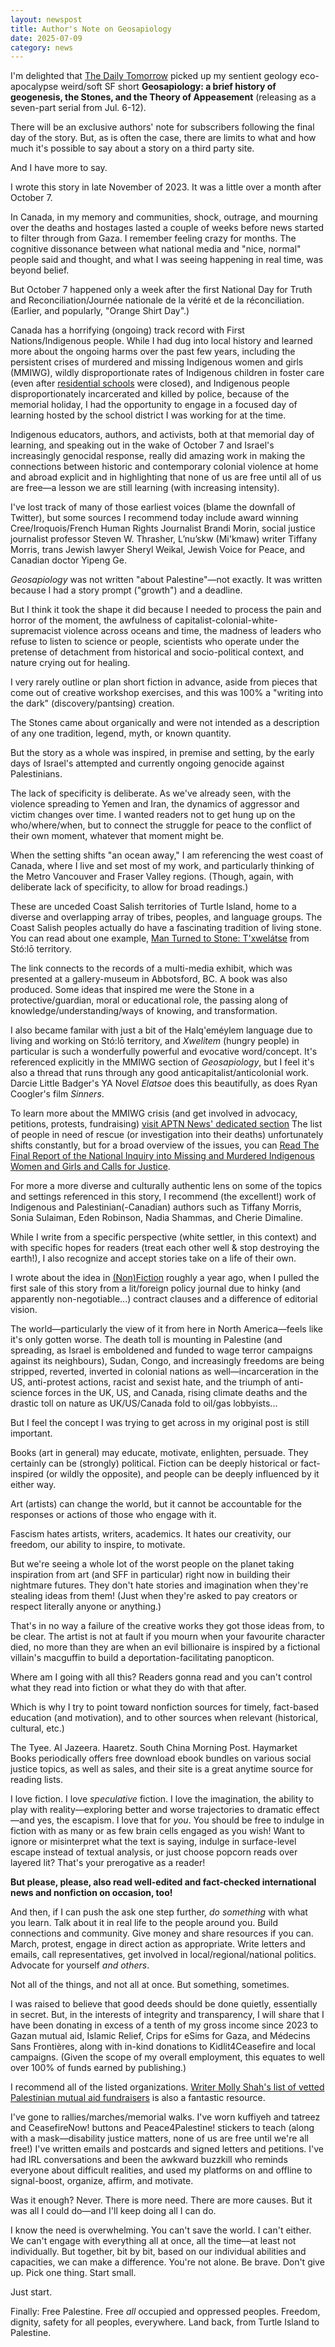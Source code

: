 ```yaml
---
layout: newspost
title: Author's Note on Geosapiology
date: 2025-07-09
category: news
---
```


I'm delighted that [The Daily Tomorrow](https://dailytomorrow.substack.com/p/geosapiology-part-one) picked up my sentient geology eco-apocalypse weird/soft SF short **Geosapiology: a brief history of geogenesis, the Stones, and the Theory of Appeasement** (releasing as a seven-part serial from Jul. 6-12).

There will be an exclusive authors' note for subscribers following the final day of the story. But, as is often the case, there are limits to what and how much it's possible to say about a story on a third party site.

And I have more to say.

I wrote this story in late November of 2023. It was a little over a month after October 7.

In Canada, in my memory and communities, shock, outrage, and mourning over the deaths and hostages lasted a couple of weeks before news started to filter through from Gaza. I remember feeling crazy for months. The cognitive dissonance between what national media and "nice, normal" people said and thought, and what I was seeing happening in real time, was beyond belief.

But October 7 happened only a week after the first National Day for Truth and Reconciliation/Journée nationale de la vérité et de la réconciliation. (Earlier, and popularly, "Orange Shirt Day".)

Canada has a horrifying (ongoing) track record with First Nations/Indigenous people. While I had dug into local history and learned more about the ongoing harms over the past few years, including the persistent crises of murdered and missing Indigenous women and girls (MMIWG), wildly disproportionate rates of Indigenous children in foster care (even after [residential schools](https://nctr.ca/education/teaching-resources/residential-school-history/) were closed), and Indigenous people disproportionately incarcerated and killed by police, because of the memorial holiday, I had the opportunity to engage in a focused day of learning hosted by the school district I was working for at the time.

Indigenous educators, authors, and activists, both at that memorial day of learning, and speaking out in the wake of October 7 and Israel's increasingly genocidal response, really did amazing work in making the connections between historic and contemporary colonial violence at home and abroad explicit and in highlighting that none of us are free until all of us are free—a lesson we are still learning (with increasing intensity).

I've lost track of many of those earliest voices (blame the downfall of Twitter), but some sources I recommend today include award winning Cree/Iroquois/French Human Rights Journalist Brandi Morin, social justice journalist professor Steven W. Thrasher, L’nu’skw (Mi'kmaw) writer Tiffany Morris, trans Jewish lawyer Sheryl Weikal, Jewish Voice for Peace, and Canadian doctor Yipeng Ge.

*Geosapiology* was not written "about Palestine"—not exactly. It was written because I had a story prompt ("growth") and a deadline.

But I think it took the shape it did because I needed to process the pain and horror of the moment, the awfulness of capitalist-colonial-white-supremacist violence across oceans and time, the madness of leaders who refuse to listen to science or people, scientists who operate under the pretense of detachment from historical and socio-political context, and nature crying out for healing.

I very rarely outline or plan short fiction in advance, aside from pieces that come out of creative workshop exercises, and this was 100% a "writing into the dark" (discovery/pantsing) creation.

The Stones came about organically and were not intended as a description of any one tradition, legend, myth, or known quantity.

But the story as a whole was inspired, in premise and setting, by the early days of Israel's attempted and currently ongoing genocide against Palestinians.

The lack of specificity is deliberate. As we've already seen, with the violence spreading to Yemen and Iran, the dynamics of aggressor and victim changes over time. I wanted readers not to get hung up on the who/where/when, but to connect the struggle for peace to the conflict of their own moment, whatever that moment might be.

When the setting shifts "an ocean away," I am referencing the west coast of Canada, where I live and set most of my work, and particularly thinking of the Metro Vancouver and Fraser Valley regions. (Though, again, with deliberate lack of specificity, to allow for broad readings.)

These are unceded Coast Salish territories of Turtle Island, home to a diverse and overlapping array of tribes, peoples, and language groups. The Coast Salish peoples actually do have a fascinating tradition of living stone. You can read about one example, [Man Turned to Stone: T'xwelátse](https://www.srrmcentre.com/StoneTxwelatse/07Introduction.html) from Stó:lō territory.

The link connects to the records of a multi-media exhibit, which was presented at a gallery-museum in Abbotsford, BC. A book was also produced. Some ideas that inspired me were the Stone in a protective/guardian, moral or educational role, the passing along of knowledge/understanding/ways of knowing, and transformation.

I also became familar with just a bit of the Halq'eméylem language due to living and working on Stó:lō territory, and *Xwelitem* (hungry people) in particular is such a wonderfully powerful and evocative word/concept. It's referenced explicitly in the MMIWG section of *Geosapiology*, but I feel it's also a thread that runs through any good anticapitalist/anticolonial work. Darcie Little Badger's YA Novel *Elatsoe* does this beautifully, as does Ryan Coogler's film *Sinners*.

To learn more about the MMIWG crisis (and get involved in advocacy, petitions, protests, fundraising) [visit APTN News' dedicated section](https://www.aptnnews.ca/topic/mmiwg/) The list of people in need of rescue (or investigation into their deaths) unfortunately shifts constantly, but for a broad overview of the issues, you can [Read The Final Report of the National Inquiry into Missing and Murdered Indigenous Women and Girls and Calls for Justice]([https://www.aptnnews.ca/topic/mmiwg/](https://www.mmiwg-ffada.ca/)).

For more a more diverse and culturally authentic lens on some of the topics and settings referenced in this story, I recommend (the excellent!) work of Indigenous and Palestinian(-Canadian) authors such as Tiffany Morris, Sonia Sulaiman, Eden Robinson, Nadia Shammas, and Cherie Dimaline.

While I write from a specific perspective (white settler, in this context) and with specific hopes for readers (treat each other well & stop destroying the earth!), I also recognize and accept stories take on a life of their own.

I wrote about the idea in [(Non)Fiction](https://kaie.space/news/2024/05/30/Nonfiction.html) roughly a year ago, when I pulled the first sale of this story from a lit/foreign policy journal due to hinky (and apparently non-negotiable...) contract clauses and a difference of editorial vision.

The world—particularly the view of it from here in North America—feels like it's only gotten worse. The death toll is mounting in Palestine (and spreading, as Israel is emboldened and funded to wage terror campaigns against its neighbours), Sudan, Congo, and increasingly freedoms are being stripped, reverted, inverted in colonial nations as well—incarceration in the US, anti-protest actions, racist and sexist hate, and the triumph of anti-science forces in the UK, US, and Canada, rising climate deaths and the drastic toll on nature as UK/US/Canada fold to oil/gas lobbyists...

But I feel the concept I was trying to get across in my original post is still important. 

Books (art in general) may educate, motivate, enlighten, persuade. They certainly can be (strongly) political. Fiction can be deeply historical or fact-inspired (or wildly the opposite), and people can be deeply influenced by it either way.

Art (artists) can change the world, but it cannot be accountable for the responses or actions of those who engage with it.

Fascism hates artists, writers, academics. It hates our creativity, our freedom, our ability to inspire, to motivate.

But we're seeing a whole lot of the worst people on the planet taking inspiration from art (and SFF in particular) right now in building their nightmare futures. They don't hate stories and imagination when they're stealing ideas from them! (Just when they're asked to pay creators or respect literally anyone or anything.)

That's in no way a failure of the creative works they got those ideas from, to be clear. The artist is not at fault if you mourn when your favourite character died, no more than they are when an evil billionaire is inspired by a fictional villain's macguffin to build a deportation-facilitating panopticon.

Where am I going with all this? Readers gonna read and you can't control what they read into fiction or what they do with that after.

Which is why I try to point toward nonfiction sources for timely, fact-based education (and motivation), and to other sources when relevant (historical, cultural, etc.)

The Tyee. Al Jazeera. Haaretz. South China Morning Post. Haymarket Books periodically offers free download ebook bundles on various social justice topics, as well as sales, and their site is a great anytime source for reading lists.

I love fiction. I love *speculative* fiction. I love the imagination, the ability to play with reality—exploring better and worse trajectories to dramatic effect—and yes, the escapism. I love that for *you*. You should be free to indulge in fiction with as many or as few brain cells engaged as you wish! Want to ignore or misinterpret what the text is saying, indulge in surface-level escape instead of textual analysis, or just choose popcorn reads over layered lit? That's your prerogative as a reader!

**But please, please, also read well-edited and fact-checked international news and nonfiction on occasion, too!**

And then, if I can push the ask one step further, *do something* with what you learn. Talk about it in real life to the people around you. Build connections and community. Give money and share resources if you can. March, protest, engage in direct action as appropriate. Write letters and emails, call representatives, get involved in local/regional/national politics. Advocate for yourself *and others*.

Not all of the things, and not all at once. But something, sometimes.

I was raised to believe that good deeds should be done quietly, essentially in secret. But, in the interests of integrity and transparency, I will share that I have been donating in excess of a tenth of my gross income since 2023 to Gazan mutual aid, Islamic Relief, Crips for eSims for Gaza, and Médecins Sans Frontières, along with in-kind donations to Kidlit4Ceasefire and local campaigns. (Given the scope of my overall employment, this equates to well over 100% of funds earned by publishing.)

I recommend all of the listed organizations. [Writer Molly Shah's list of vetted Palestinian mutual aid fundraisers](https://bsky.app/profile/mommunism.bsky.social/post/3l5xend3agh27) is also a fantastic resource.

I've gone to rallies/marches/memorial walks. I've worn kuffiyeh and tatreez and CeasefireNow! buttons and Peace4Palestine! stickers to teach (along with a mask—disability justice matters, none of us are free until we're all free!) I've written emails and postcards and signed letters and petitions. I've had IRL conversations and been the awkward buzzkill who reminds everyone about difficult realities, and used my platforms on and offline to signal-boost, organize, affirm, and motivate.

Was it enough? Never. There is more need. There are more causes. But it was all I could do—and I'll keep doing all I can do.

I know the need is overwhelming. You can't save the world. I can't either. We can't engage with everything all at once, all the time—at least not individually. But together, bit by bit, based on our individual abilities and capacities, we can make a difference. You're not alone. Be brave. Don't give up. Pick one thing. Start small.

Just start.

Finally: Free Palestine. Free *all* occupied and oppressed peoples. Freedom, dignity, safety for all peoples, everywhere. Land back, from Turtle Island to Palestine.
